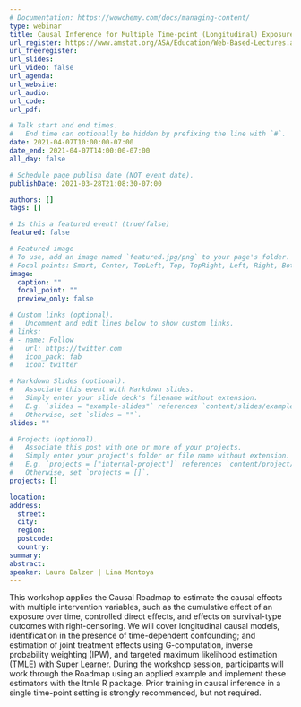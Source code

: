 ```yaml
---
# Documentation: https://wowchemy.com/docs/managing-content/
type: webinar
title: Causal Inference for Multiple Time-point (Longitudinal) Exposures
url_register: https://www.amstat.org/ASA/Education/Web-Based-Lectures.aspx#CIMTE
url_freeregister: 
url_slides:
url_video: false
url_agenda:
url_website:
url_audio:
url_code:
url_pdf:

# Talk start and end times.
#   End time can optionally be hidden by prefixing the line with `#`.
date: 2021-04-07T10:00:00-07:00
date_end: 2021-04-07T14:00:00-07:00
all_day: false

# Schedule page publish date (NOT event date).
publishDate: 2021-03-28T21:08:30-07:00

authors: []
tags: []

# Is this a featured event? (true/false)
featured: false

# Featured image
# To use, add an image named `featured.jpg/png` to your page's folder. 
# Focal points: Smart, Center, TopLeft, Top, TopRight, Left, Right, BottomLeft, Bottom, BottomRight.
image:
  caption: ""
  focal_point: ""
  preview_only: false

# Custom links (optional).
#   Uncomment and edit lines below to show custom links.
# links:
# - name: Follow
#   url: https://twitter.com
#   icon_pack: fab
#   icon: twitter

# Markdown Slides (optional).
#   Associate this event with Markdown slides.
#   Simply enter your slide deck's filename without extension.
#   E.g. `slides = "example-slides"` references `content/slides/example-slides.md`.
#   Otherwise, set `slides = ""`.
slides: ""

# Projects (optional).
#   Associate this post with one or more of your projects.
#   Simply enter your project's folder or file name without extension.
#   E.g. `projects = ["internal-project"]` references `content/project/deep-learning/index.md`.
#   Otherwise, set `projects = []`.
projects: []

location: 
address:
  street:
  city:
  region:
  postcode:
  country:
summary:
abstract:
speaker: Laura Balzer | Lina Montoya
---
```

<!--more-->
This workshop applies the Causal Roadmap to estimate the causal effects with multiple intervention variables, such as the cumulative effect of an exposure over time, controlled direct effects, and effects on survival-type outcomes with right-censoring. We will cover longitudinal causal models, identification in the presence of time-dependent confounding; and estimation of joint treatment effects using G-computation, inverse probability weighting (IPW), and targeted maximum likelihood estimation (TMLE) with Super Learner. During the workshop session, participants will work through the Roadmap using an applied example and implement these estimators with the ltmle R package. Prior training in causal inference in a single time-point setting is strongly recommended, but not required.